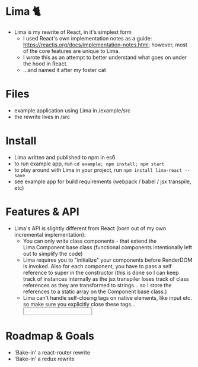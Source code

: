 # Lima :cat2:
- Lima is my rewrite of React, in it's simplest form
  - I used React's own implementation notes as a guide: https://reactjs.org/docs/implementation-notes.html; however, most of the core features are unique to Lima.
  - I wrote this as an attempt to better understand what goes on under the hood in React.
  - ...and named it after my foster cat

# Files
- example application using Lima in /example/src
- the rewrite lives in /src

# Install
- Lima written and published to npm in es6
- to run example app, run `cd example; npm install; npm start`
- to play around with Lima in your project, run `npm install lima-react --save`
- see example app for build requirements (webpack / babel / jsx transpile, etc)

# Features & API
- Lima's API is slightly different from React (born out of my own incremental implementation):
  - You can only write class components - that extend the Lima.Component base class (functional components intentionally left out to simplify the code)
  - Lima requires you to "initialize" your components before RenderDOM is invoked.
  Also for each component, you have to pass a self reference to super in the constructor (this is done so I can keep track of instances internally as the jsx transpiler loses track of class references as they are transformed to strings... so I store the references to a static array on the Component base class.)
  - Lima can't handle self-closing tags on native elements, like input etc. so make sure you explicitly close these tags... <input></input>

# Roadmap & Goals
- 'Bake-in' a react-router rewrite
- 'Bake-in' a redux rewrite
